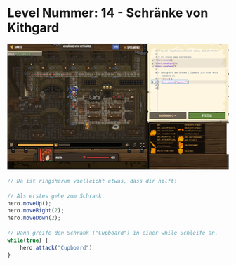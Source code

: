 # Level Nummer: 14 - Schränke von Kithgard

![Screenshot of the level](welt1-level14.png)

```js
// Da ist ringsherum vielleicht etwas, dass dir hilft!

// Als erstes gehe zum Schrank.
hero.moveUp();
hero.moveRight(2);
hero.moveDown(2);

// Dann greife den Schrank ("Cupboard") in einer while Schleife an.
while(true) {
    hero.attack("Cupboard")
}
```